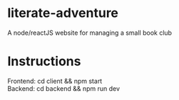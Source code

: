 # literate-adventure
A node/reactJS website for managing a small book club


# Instructions
Frontend: cd client && npm start  
Backend: cd backend && npm run dev

